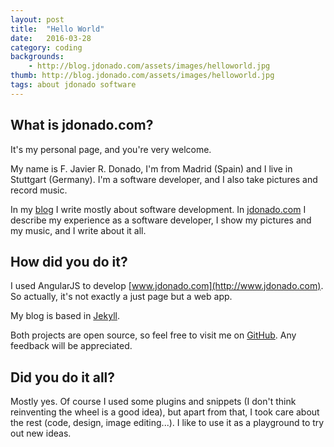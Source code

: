 ```yaml
---
layout: post
title:  "Hello World"
date:   2016-03-28 
category: coding 
backgrounds:
    - http://blog.jdonado.com/assets/images/helloworld.jpg
thumb: http://blog.jdonado.com/assets/images/helloworld.jpg
tags: about jdonado software
---
```


## What is jdonado.com? 

It's my personal page, and you're very welcome. 

My name is F. Javier R. Donado, I'm from Madrid (Spain) and I live in Stuttgart (Germany). I'm a software developer, and I also take pictures and record music.

In my [blog](http://blog.jdonado.com) I write mostly about software development. In [jdonado.com](http://www.jdonado.com) I describe my experience as a software developer, I show my pictures and my music, and I write about it all.

## How did you do it?

I used AngularJS to develop [www.jdonado.com](http://www.jdonado.com). So actually, it's not exactly a just page but a web app.

My blog is based in [Jekyll](https://jekyllrb.com/).

Both projects are open source, so feel free to visit me on [GitHub](https://github.com/fjrd84). Any feedback will be appreciated.

## Did you do it all?

Mostly yes. Of course I used some plugins and snippets (I don't think reinventing the wheel is a good idea), but apart from that, I took care about the rest (code, design, image editing...). I like to use it as a playground to try out new ideas.
